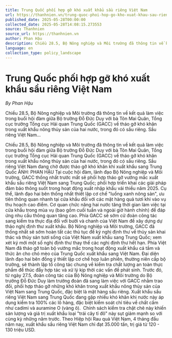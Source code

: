 ```yaml
---
title: Trung Quốc phối hợp gỡ khó xuất khẩu sầu riêng Việt Nam
url: https://thanhnien.vn/trung-quoc-phoi-hop-go-kho-xuat-khau-sau-rieng-viet-nam-1852505281755513.htm
published_date: 2025-05-28T00:00:00
collected_date: 2025-05-28T14:08:15.273553
source: Thanhnien
source_url: https://thanhnien.vn
author: Phan Hậu
description: Chiều 28.5, Bộ Nông nghiệp và Môi trường đã thông tin về kết quả làm việc trong buổi hội đàm giữa Bộ trưởng Đỗ Đức Duy với bà Tôn Mai Quân, Tổng cục trưởng Tổng cục Hải quan Trung Quốc (GACC) về tháo gỡ khó khăn trong xuất khẩu nông thủy sản của hai nước, trong đó có sầu riêng. Sầu riêng Việt Nam...
language: en
collection_type: policy_landscape
---
```


# Trung Quốc phối hợp gỡ khó xuất khẩu sầu riêng Việt Nam

*By Phan Hậu*

Chiều 28.5, Bộ Nông nghiệp và Môi trường đã thông tin về kết quả làm việc trong buổi hội đàm giữa Bộ trưởng Đỗ Đức Duy với bà Tôn Mai Quân, Tổng cục trưởng Tổng cục Hải quan Trung Quốc (GACC) về tháo gỡ khó khăn trong xuất khẩu nông thủy sản của hai nước, trong đó có sầu riêng. Sầu riêng Việt Nam...

Chiều 28.5, Bộ Nông nghiệp và Môi trường đã thông tin về kết quả làm việc trong buổi hội đàm giữa Bộ trưởng Đỗ Đức Duy với bà Tôn Mai Quân, Tổng cục trưởng Tổng cục Hải quan Trung Quốc (GACC) về tháo gỡ khó khăn trong xuất khẩu nông thủy sản của hai nước, trong đó có sầu riêng. Sầu riêng Việt Nam đang chờ được tháo gỡ khó khăn khi xuất khẩu sang Trung Quốc ẢNH: PHAN HẬU Tại cuộc hội đàm, lãnh đạo Bộ Nông nghiệp và Môi trường, GACC thống nhất trước mắt sẽ phối hợp tháo gỡ vướng mắc xuất khẩu sầu riêng Việt Nam sang Trung Quốc; phối hợp triển khai các giải pháp đảm bảo thông suốt trong hoạt động xuất nhập khẩu vải thiều năm 2025. Cụ thể, lãnh đạo hai bên thống nhất thiết lập cơ chế "luồng xanh nông sản", ưu tiên thông quan nhanh tại cửa khẩu đối với các mặt hàng quả tươi khi vào vụ thu hoạch cao điểm. Cơ quan chức năng hai nước tăng thời gian làm việc tại cửa khẩu trong mùa vụ (bao gồm cuối tuần và ngoài giờ hành chính) để đáp ứng nhu cầu thông quan tăng cao. Phía GACC sẽ sớm cử đoàn công tác sang kiểm tra thực địa đối với bưởi và chanh của Việt Nam để xây dựng dự thảo nghị định thư xuất khẩu. Bộ Nông nghiệp và Môi trường, GACC đã thống nhất sẽ sớm hoàn tất các thủ tục để ký nghị định thư về thủy sản khai thác và thủy sản tươi sống của Việt Nam xuất khẩu sang Trung Quốc; xem xét ký mới một số nghị định thư thay thế các nghị định thư hết hạn. Phía Việt Nam đã tháo gỡ toàn bộ vướng mắc trong hoạt động xuất khẩu cá tầm và thức ăn cho chó mèo của Trung Quốc xuất khẩu sang Việt Nam. Đại diện lãnh đạo hai bên đồng ý thiết lập cơ chế họp luân phiên, thường niên cấp bộ trưởng, sẽ thành lập tổ công tác chung về kiểm tra chất lượng an toàn thực phẩm để thúc đẩy hợp tác và xử lý kịp thời các vấn đề phát sinh. Trước đó, từ ngày 27.5, đoàn công tác của Bộ Nông nghiệp và Môi trường do Bộ trưởng Đỗ Đức Duy làm trưởng đoàn đã sang làm việc với GACC nhằm trao đổi, phối hợp tháo gỡ những khó khăn trong xuất khẩu nông thủy sản của Việt Nam sang Trung Quốc, đặc biệt là mặt hàng sầu riêng. Xuất khẩu sầu riêng Việt Nam sang Trung Quốc đang gặp nhiều khó khăn khi nước này áp dụng kiểm tra 100% các lô hàng, đặc biệt kiểm soát chỉ tiêu về chất cấm như cadimi và auramine O (vàng ô).  Chính sách kiểm tra chặt chẽ này khiến sản lượng và giá trị xuất khẩu loại "trái cây tỉ đô" này sụt giảm mạnh so với cùng kỳ những năm trước. Theo Hiệp hội Rau quả Việt Nam, 4 tháng đầu năm nay, xuất khẩu sầu riêng Việt Nam chỉ đạt 35.000 tấn, trị giá từ 120 - 130 triệu USD.